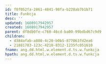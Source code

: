 ```yaml
---
id: f0f052fa-2861-4841-98fa-b228ab7b1b71
title: Funkcja
desc: ''
updated: 1608917942957
created: 1608917942957
parent: df8db0fe-c768-46cd-ba00-99bdbd67c9d9
children:
  - d384afab-a880-4c20-b0b5-877063fd2ea6
  - 21881783-123c-4210-8312-1235fc051610
fname: ang.dd.html.w.element.d.ts.w.funkcja
hpath: ang.dd.html.w.element.d.ts.w.funkcja
---
```



